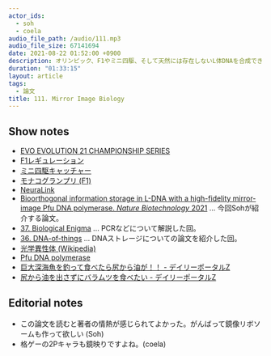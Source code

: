```yaml
---
actor_ids:
  - soh
  - coela
audio_file_path: /audio/111.mp3
audio_file_size: 67141694
date: 2021-08-22 01:52:00 +0900
description: オリンピック、F1やミニ四駆、そして天然には存在しないL体DNAを合成できるポリメラーゼの開発とそれを使った面白い暗号についての原著論文を紹介しました。
duration: "01:33:15"
layout: article
tags:
  - 論文
title: 111. Mirror Image Biology
---
```


## Show notes
- [EVO EVOLUTION 21 CHAMPIONSHIP SERIES](https://www.evo.gg/)
- [F1レギュレーション](https://ja.wikipedia.org/wiki/F1%E3%83%AC%E3%82%AE%E3%83%A5%E3%83%AC%E3%83%BC%E3%82%B7%E3%83%A7%E3%83%B3)
- [ミニ四駆キャッチャー](https://www.tamiya.com/japan/products/95605/index.html)
- [モナコグランプリ (F1)](https://ja.wikipedia.org/wiki/%E3%83%A2%E3%83%8A%E3%82%B3%E3%82%B0%E3%83%A9%E3%83%B3%E3%83%97%E3%83%AA)
- [NeuraLink](https://neuralink.com/)
- [Bioorthogonal information storage in L-DNA with a high-fidelity mirror-image Pfu DNA polymerase. _Nature Biotechnology_ 2021](https://www.nature.com/articles/s41587-021-00969-6) ... 今回Sohが紹介する論文。
- [37. Biological Enigma](https://researchat.fm/episode/37) ... PCRなどについて解説した回。
- [36. DNA-of-things](https://researchat.fm/episode/36) ... DNAストレージについての論文を紹介した回。
- [光学異性体 (Wikipedia)](https://ja.wikipedia.org/wiki/%E5%85%89%E5%AD%A6%E7%95%B0%E6%80%A7%E4%BD%93)
- [Pfu DNA polymerase](https://en.wikipedia.org/wiki/Pfu_DNA_polymerase)
- [巨大深海魚を釣って食べたら尻から油が！！ - デイリーポータルZ](https://dailyportalz.jp/kiji/120224153792)
- [尻から油を出さずにバラムツを食べたい - デイリーポータルZ](https://dailyportalz.jp/kiji/baramustu-without-shiri-abura)

## Editorial notes
- この論文を読むと著者の情熱が感じられてよかった。がんばって鏡像リボソームも作って欲しい (Soh)
- 格ゲーの2Pキャラも鏡映りですよね。(coela)

